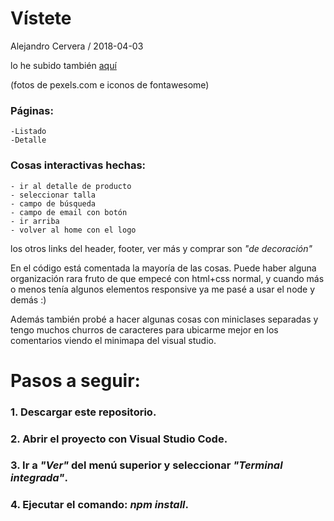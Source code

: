     
# Vístete

 
Alejandro Cervera
/ 2018-04-03


lo he subido también
[aquí](http://personales.alumno.upv.es/alcerca2/vistete)

(fotos de pexels.com e iconos de fontawesome)


### Páginas:
    -Listado
    -Detalle

### Cosas interactivas hechas:
    - ir al detalle de producto
    - seleccionar talla
    - campo de búsqueda
    - campo de email con botón
    - ir arriba
    - volver al home con el logo

los otros links del header, footer, ver más y comprar son *"de decoración"*

En el código está comentada la mayoría de las cosas. Puede haber alguna organización rara fruto de que empecé con html+css normal, y cuando más o menos tenía algunos elementos responsive ya me pasé a usar el node y demás :)

Además también probé a hacer algunas cosas con miniclases separadas y tengo muchos churros de caracteres para ubicarme mejor en los comentarios viendo el minimapa del visual studio.




# Pasos a seguir:

###  1. Descargar este repositorio.
###  2. Abrir el proyecto con Visual Studio Code.
###  3. Ir a *"Ver"* del menú superior y seleccionar *"Terminal integrada"*.
###  4. Ejecutar el comando:  *npm install*.
